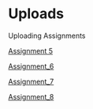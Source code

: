 # Uploads
Uploading Assignments

[Assignment 5](Assignment-5.html)

[Assignment_6](Assignment-6.html)

[Assignment_7](Assignment-7.html)

[Assignment_8](Assignment-8.html)
